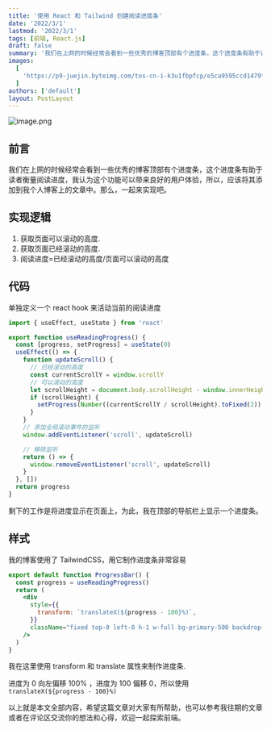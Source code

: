 ```yaml
---
title: '使用 React 和 Tailwind 创建阅读进度条'
date: '2022/3/1'
lastmod: '2022/3/1'
tags: [前端, React.js]
draft: false
summary: '我们在上网的时候经常会看到一些优秀的博客顶部有个进度条，这个进度条有助于读者衡量阅读进度，我认为这个功能可以带来良好的用户体验，所以，应该将其添加到我个人博客上的文章中。'
images:
  [
    'https://p9-juejin.byteimg.com/tos-cn-i-k3u1fbpfcp/e5ca9595ccd1479f86d71903184a4d0b~tplv-k3u1fbpfcp-watermark.image?',
  ]
authors: ['default']
layout: PostLayout
---
```


<TOCInline toc={props.toc}  toHeading={2} />

![image.png](https://p9-juejin.byteimg.com/tos-cn-i-k3u1fbpfcp/e5ca9595ccd1479f86d71903184a4d0b~tplv-k3u1fbpfcp-watermark.image?)

## 前言

我们在上网的时候经常会看到一些优秀的博客顶部有个进度条，这个进度条有助于读者衡量阅读进度，我认为这个功能可以带来良好的用户体验，所以，应该将其添加到我个人博客上的文章中。那么，一起来实现吧。

## 实现逻辑

1. 获取页面可以滚动的高度.
2. 获取页面已经滚动的高度.
3. 阅读进度=已经滚动的高度/页面可以滚动的高度

## 代码

单独定义一个 react hook 来活动当前的阅读进度

```jsx
import { useEffect, useState } from 'react'

export function useReadingProgress() {
  const [progress, setProgress] = useState(0)
  useEffect(() => {
    function updateScroll() {
      // 已经滚动的高度
      const currentScrollY = window.scrollY
      // 可以滚动的高度
      let scrollHeight = document.body.scrollHeight - window.innerHeight
      if (scrollHeight) {
        setProgress(Number((currentScrollY / scrollHeight).toFixed(2)) * 100)
      }
    }
    // 添加全局滚动事件的监听
    window.addEventListener('scroll', updateScroll)

    // 移除监听
    return () => {
      window.removeEventListener('scroll', updateScroll)
    }
  }, [])
  return progress
}
```

剩下的工作是将进度显示在页面上，为此，我在顶部的导航栏上显示一个进度条。

## 样式

我的博客使用了 TailwindCSS，用它制作进度条非常容易

```jsx
export default function ProgressBar() {
  const progress = useReadingProgress()
  return (
    <div
      style={{
        transform: `translateX(${progress - 100}%)`,
      }}
      className="fixed top-0 left-0 h-1 w-full bg-primary-500 backdrop-blur-3xl transition-transform duration-150"
    />
  )
}
```

我在这里使用 transform 和 translate 属性来制作进度条.

进度为 0 向左偏移 100% ，进度为 100 偏移 0，所以使用 `translateX(${progress - 100}%)`

以上就是本文全部内容，希望这篇文章对大家有所帮助，也可以参考我往期的文章或者在评论区交流你的想法和心得，欢迎一起探索前端。

